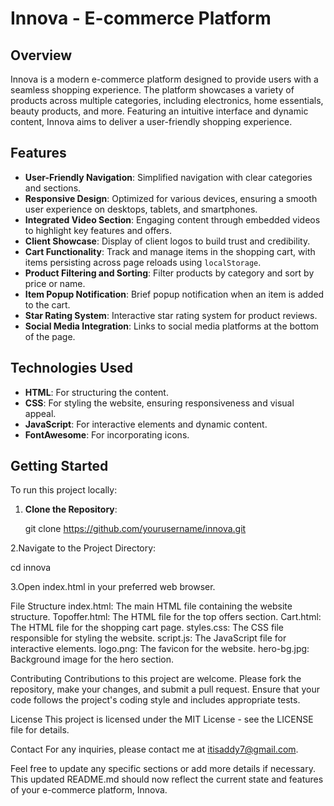 # Innova - E-commerce Platform

## Overview

Innova is a modern e-commerce platform designed to provide users with a seamless shopping experience. The platform showcases a variety of products across multiple categories, including electronics, home essentials, beauty products, and more. Featuring an intuitive interface and dynamic content, Innova aims to deliver a user-friendly shopping experience.

## Features

- **User-Friendly Navigation**: Simplified navigation with clear categories and sections.
- **Responsive Design**: Optimized for various devices, ensuring a smooth user experience on desktops, tablets, and smartphones.
- **Integrated Video Section**: Engaging content through embedded videos to highlight key features and offers.
- **Client Showcase**: Display of client logos to build trust and credibility.
- **Cart Functionality**: Track and manage items in the shopping cart, with items persisting across page reloads using `localStorage`.
- **Product Filtering and Sorting**: Filter products by category and sort by price or name.
- **Item Popup Notification**: Brief popup notification when an item is added to the cart.
- **Star Rating System**: Interactive star rating system for product reviews.
- **Social Media Integration**: Links to social media platforms at the bottom of the page.

## Technologies Used

- **HTML**: For structuring the content.
- **CSS**: For styling the website, ensuring responsiveness and visual appeal.
- **JavaScript**: For interactive elements and dynamic content.
- **FontAwesome**: For incorporating icons.

## Getting Started

To run this project locally:

1. **Clone the Repository**:

   git clone https://github.com/yourusername/innova.git

2.Navigate to the Project Directory:

   cd innova

3.Open index.html in your preferred web browser.

File Structure
index.html: The main HTML file containing the website structure.
Topoffer.html: The HTML file for the top offers section.
Cart.html: The HTML file for the shopping cart page.
styles.css: The CSS file responsible for styling the website.
script.js: The JavaScript file for interactive elements.
logo.png: The favicon for the website.
hero-bg.jpg: Background image for the hero section.


Contributing
Contributions to this project are welcome. Please fork the repository, make your changes, and submit a pull request. Ensure that your code follows the project's coding style and includes appropriate tests.


License
This project is licensed under the MIT License - see the LICENSE file for details.

Contact
For any inquiries, please contact me at itisaddy7@gmail.com.


Feel free to update any specific sections or add more details if necessary. This updated README.md should now reflect the current state and features of your e-commerce platform, Innova.


